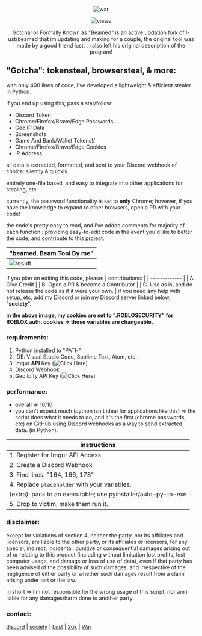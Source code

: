 <p align="center">  
  <img src="https://www.prowlcommunications.com/files/gotcha.png" alt="war">
</p>
<p align="center">
<p align="center">  
<img src="https://komarev.com/ghpvc/?username=l-ust&color=grey" alt="views" width="" height="">
</p>
<p align="center">
Gotcha! or Formally Known as "Beamed" is an active updation fork of l-ust/beamed that im updating and making for a couple, the original tool was made by a good friend lust. , i also left his original description of the program!
<p align="">





## "Gotcha": tokensteal, browsersteal, & more:

with only 400 lines of code, i've developed a lightweight & efficient stealer in Python.

if you end up using this; pass a star/follow:

* Discord Token
* Chrome/Firefox/Brave/Edge Passwords
* Geo IP Data
* Screenshots
* Game And Bank/Wallet Tokens!/
* Chrome/Firefox/Brave/Edge Cookies
* IP Address

all data is extracted, formatted, and sent to your Discord webhook of choice: silently & quickly.

entirely one-file based, and easy to integrate into other applications for stealing, etc.

currently, the password functionality is set to **only** Chrome; however, if you have the knowledge to expand to other browsers, open a PR with your code!

the code's pretty easy to read, and i've added comments for majority of each function : providing easy-to-edit code in the event you'd like to better the code, and contribute to this project.

| "beamed, Beam Tool By me" | 
| ------------- | 
| ![result](https://cdn.discordapp.com/attachments/788199797747744789/806945350644138014/unknown.png) |

if you plan on editing this code, please:
| contributions: |
| ------------- | 
| A. Give Credit |
| B. Open a PR & become a Contributor |
| C. Use as is, and do not release the code as if it were your own. |
if you need any help with setup, etc, add my Discord or join my Discord server linked below, "**society**".

**in the above image, my cookies are set to ".ROBLOSECURITY" for ROBLOX auth. cookies => those variables are changeable.**

### requirements:

1. [Python](https://python.org) installed to "PATH"
2. IDE: Visual Studio Code, Sublime Text, Atom, etc.
3. Imgur **API** Key (![Click Here](https://api.imgur.com))
4. Discord Webhook
5. Geo Ipify API Key (![Click Here](https://geo.ipify.com))

### performance:

* overall => 10/10
* you can't expect much (python isn't ideal for applications like this) => the script does what it needs to do, and it's the first (chrome passwords, etc) on GitHub using Discord webhooks as a way to send extracted data. (in Python).

| instructions |
| ------------- | 
| 1. Register for Imgur API Access |
| 2. Create a Discord Webhook |
| 3. Find lines, "164, 166, 178" |
| 4. Replace `placeholder` with your variables. |
| (extra): pack to an executable; use pyinstaller/auto-py-to-exe |
| 5. Drop to victim, make them run it. |

### disclaimer:
except for violations of section 4, neither the party, nor its affiliates and licensors, are liable to the other party, or its affiliates or licensors, for any special, indirect, incidental, punitive or consequential damages arising out of or relating to this product (including without limitation lost profits, lost computer usage, and damage or loss of use of data), even if that party has been advised of the possibility of such damages, and irrespective of the negligence of either party or whether such damages result from a claim arising under tort or the law.

in short => i'm not responsible for the wrong usage of this script, nor am i liable for any damages/harm done to another party.

### contact:
[discord](https://discord.com/users/788446949484789760)
| [society](https://discord.com/invite/vmV8ABh3HE)
 | [Lust](https://github.com/L-ust)
  | [2qk](https://github.com/2qk)
    | [War](https://github.com/w6r)
